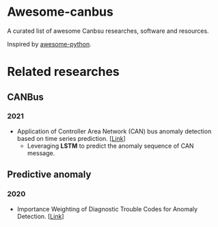 # Awesome-canbus
A curated list of awesome Canbsu researches, software and resources.

Inspired by [awesome-python](https://github.com/vinta/awesome-python).

# Related researches
## CANBus
### 2021
* Application of Controller Area Network (CAN) bus anomaly detection based on time series prediction. [[Link](https://www.sciencedirect.com/science/article/abs/pii/S2214209620300620)]
    * Leveraging **LSTM** to predict the anomaly sequence of CAN message.

## Predictive anomaly

### 2020
* Importance Weighting of Diagnostic Trouble Codes for Anomaly Detection. [[Link](https://link.springer.com/chapter/10.1007%2F978-3-030-64583-0_37)]
